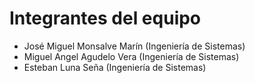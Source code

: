 # Integrantes del equipo
- José Miguel Monsalve Marín (Ingeniería de Sistemas)
- Miguel Angel Agudelo Vera (Ingeniería de Sistemas)
- Esteban Luna Seña (Ingeniería de Sistemas)
